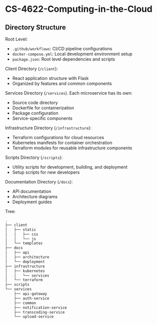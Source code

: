 <!-- ./README.md -->
# CS-4622-Computing-in-the-Cloud

## Directory Structure

Root Level:

- `.github/workflows`: CI/CD pipeline configurations
- `docker-compose.yml`: Local development environment setup
- `package.json`: Root level dependencies and scripts

Client Directory (`/client`):

- React application structure with Flask
- Organized by features and common components

Services Directory (`/services`). Each microservice has its own:

- Source code directory
- Dockerfile for containerization
- Package configuration
- Service-specific components

Infrastructure Directory (`/infrastructure`):

- Terraform configurations for cloud resources
- Kubernetes manifests for container orchestration
- Terraform modules for reusable infrastructure components

Scripts Directory (`/scripts`):

- Utility scripts for development, building, and deployment
- Setup scripts for new developers

Documentation Directory (`/docs`):

- API documentation
- Architecture diagrams
- Deployment guides

Tree:

```bash
.
├── client
│   ├── static
│   │   ├── css
│   │   └── js
│   └── templates
├── docs
│   ├── api
│   ├── architecture
│   └── deployment
├── infrastructure
│   ├── kubernetes
│   │   └── services
│   └── terraform
├── scripts
└── services
    ├── api-gateway
    ├── auth-service
    ├── common
    ├── notification-service
    ├── transcoding-service
    └── upload-service
```
